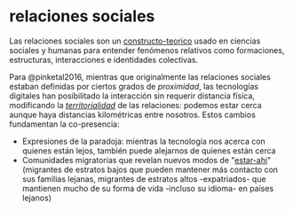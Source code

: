 # relaciones sociales

Las relaciones sociales son un [constructo-teorico](constructo-teorico.md) usado en ciencias sociales y humanas para entender fenómenos relativos como formaciones, estructuras, interacciones e identidades colectivas.

Para @pinketal2016, mientras que originalmente las relaciones sociales estaban definidas por ciertos grados de *proximidad*, las tecnologías digitales han posibilitado la interacción sin requerir distancia física, modificando la *[territorialidad](territorialidad.md)* de las relaciones: podemos estar cerca aunque haya distancias kilométricas entre nosotros. Estos cambios fundamentan la co-presencia:

* Expresiones de la paradoja: mientras la tecnología nos acerca con quienes están lejos, también puede alejarnos de quienes están cerca
* Comunidades migratorias que revelan nuevos modos de "[estar-ahi](estar-ahi.md)" (migrantes de estratos bajos que pueden mantener más contacto con sus familias lejanas, migrantes de estratos altos -expatriados- que mantienen mucho de su forma de vida -incluso su idioma- en países lejanos)
